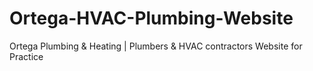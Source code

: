 # Ortega-HVAC-Plumbing-Website
Ortega Plumbing &amp; Heating | Plumbers &amp; HVAC contractors Website for Practice
